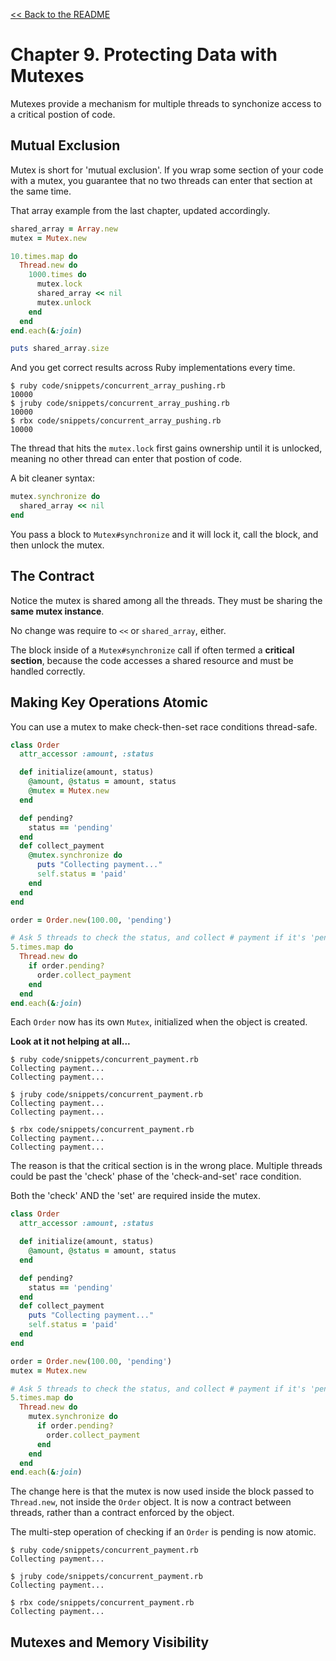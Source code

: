 [&lt;&lt; Back to the README](README.md)

# Chapter 9. Protecting Data with Mutexes

Mutexes provide a mechanism for multiple threads to synchonize access to a
critical postion of code.

## Mutual Exclusion

Mutex is short for 'mutual exclusion'. If you wrap some section of your code
with a mutex, you guarantee that no two threads can enter that section at
the same time.

That array example from the last chapter, updated accordingly.

```rb
shared_array = Array.new
mutex = Mutex.new

10.times.map do
  Thread.new do
    1000.times do
      mutex.lock
      shared_array << nil
      mutex.unlock
    end
  end
end.each(&:join)

puts shared_array.size
```

And you get correct results across Ruby implementations every time.

```
$ ruby code/snippets/concurrent_array_pushing.rb
10000
$ jruby code/snippets/concurrent_array_pushing.rb
10000
$ rbx code/snippets/concurrent_array_pushing.rb
10000
```

The thread that hits the `mutex.lock` first gains ownership until it is unlocked,
meaning no other thread can enter that postion of code.

A bit cleaner syntax:

```rb
mutex.synchronize do
  shared_array << nil
end
```

You pass a block to `Mutex#synchronize` and it will lock it, call the block,
and then unlock the mutex.

## The Contract

Notice the mutex is shared among all the threads. They must be sharing the
**same mutex instance**.

No change was require to `<<` or `shared_array`, either.

The block inside of a `Mutex#synchronize` call if often termed a **critical
section**, because the code accesses a shared resource and must be handled
correctly.

## Making Key Operations Atomic

You can use a mutex to make check-then-set race conditions thread-safe.

```rb
class Order
  attr_accessor :amount, :status

  def initialize(amount, status)
    @amount, @status = amount, status
    @mutex = Mutex.new
  end

  def pending?
    status == 'pending'
  end
  def collect_payment
    @mutex.synchronize do
      puts "Collecting payment..."
      self.status = 'paid'
    end
  end
end

order = Order.new(100.00, 'pending')

# Ask 5 threads to check the status, and collect # payment if it's 'pending'
5.times.map do
  Thread.new do
    if order.pending?
      order.collect_payment
    end
  end
end.each(&:join)
```

Each `Order` now has its own `Mutex`, initialized when the object is created.

**Look at it not helping at all...**

```
$ ruby code/snippets/concurrent_payment.rb
Collecting payment...
Collecting payment...

$ jruby code/snippets/concurrent_payment.rb
Collecting payment...
Collecting payment...

$ rbx code/snippets/concurrent_payment.rb 
Collecting payment...
Collecting payment...
```

The reason is that the critical section is in the wrong place. Multiple threads
could be past the 'check' phase of the 'check-and-set' race condition.

Both the 'check' AND the 'set' are required inside the mutex.

```rb
class Order
  attr_accessor :amount, :status

  def initialize(amount, status)
    @amount, @status = amount, status
  end

  def pending?
    status == 'pending'
  end
  def collect_payment
    puts "Collecting payment..."
    self.status = 'paid'
  end
end

order = Order.new(100.00, 'pending')
mutex = Mutex.new

# Ask 5 threads to check the status, and collect # payment if it's 'pending'
5.times.map do
  Thread.new do
    mutex.synchronize do
      if order.pending?
        order.collect_payment
      end
    end
  end
end.each(&:join)
```

The change here is that the mutex is now used inside the block passed to
`Thread.new`, not inside the `Order` object. It is now a contract between
threads, rather than a contract enforced by the object.

The multi-step operation of checking if an `Order` is pending is now
atomic.

```
$ ruby code/snippets/concurrent_payment.rb
Collecting payment...

$ jruby code/snippets/concurrent_payment.rb
Collecting payment...

$ rbx code/snippets/concurrent_payment.rb 
Collecting payment...
```

## Mutexes and Memory Visibility
